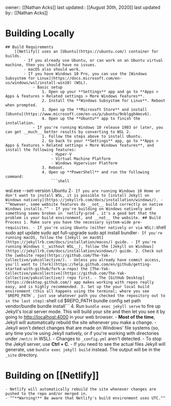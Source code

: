 owner:: [[Nathan Acks]]
last updated:: [[August 30th, 2020]]
last updated by:: [[Nathan Acks]]
# Building Locally
    ## Build Requirements
        [[Netlify]] uses an [Ubuntu](https://ubuntu.com/) container for builds.
            - If you already use Ubuntu, or can work on an Ubuntu virtual machine, then you should have no issues.
            - macOS also should work.
            - If you have Windows 10 Pro, you can use the [Windows Subsystem for Linux](https://docs.microsoft.com/en-us/windows/wsl/install-win10) (WSL).
                - Basic setup
                    1. Open up your **Settings** app and go to **Apps > Apps & features > Related settings > More Windows features**.
                    2. Install the **Windows Subsystem for Linux**. Reboot when prompted.
                    3. Open up the **Microsoft Store** and install [Ubuntu](https://www.microsoft.com/en-us/p/ubuntu/9nblggh4msv6).
                    4. Open up the **Ubuntu** app to finish the installation.
                - If you're running Windows 10 release 1903 or later, you can get __much__ better results by converting to WSL 2.
                    1. Follow the steps above to install Ubuntu.
                    2. Go back to your **Settings** app, go to **Apps > Apps & features > Related settings > More Windows features**, and install the following features:
                        - Hyper-V
                        - Virtual Machine Platform
                        - Windows Hypervisor Platform
                    3. Reboot.
                    4. Open up **PowerShell** and run the following command:
                        ```shell
wsl.exe --set-version Ubuntu 2```
            - If you are running Windows 10 Home or don't want to install WSL, it is possible to [install Jekyll on Windows natively](https://jekyllrb.com/docs/installation/windows/).
                - ^^However, some website features do __not__ build correctly on native Windows installs.^^
                - If you're building on Windows natively and something seems broken in `netlify-prod`, it's a good bet that the problem is your build environment, and __not__ the website.
    ## Build Process
        1. Make sure you have the necessary system-wide pre-requisites.
            - If you're using Ubuntu (either natively or via WSL):
                ```shell
sudo apt update
sudo apt full-upgrade
sudo apt install bundler```
            - If you're running macOS, follow the [Jekyll on macOS](https://jekyllrb.com/docs/installation/macos/) guide.
            - If you're running Windows (__without WSL__), follow the [Jekyll on Windows](https://jekyllrb.com/docs/installation/windows/) guide.
        2. Check out the [website repo](https://github.com/The-Yak-Collective/yakcollective/).
            - Unless you already have commit access, you'll want to [fork](https://help.github.com/en/github/getting-started-with-github/fork-a-repo) the [The-Yak-Collective/yakcollective](https://github.com/The-Yak-Collective/yakcollective/) repo first.
            - The [GitHub Desktop](https://desktop.github.com/) app makes working with repos really easy, and is highly recommended.
        3. Set up the your local build environment (this all happens using the terminal; where you see `$REPO_PATH`, just use whatever path you checked the repository out to in the last step):
            ```shell
cd $REPO_PATH
bundle config set path vendor/bundle
bundle install```
        4. Run `bundle exec jekyll serve` to fire up Jekyll's local server mode. This will build your site and then let you see it by going to [http://localhost:4000](http://localhost:4000) in your web browser.
            - __Most of the time__, Jekyll will automatically rebuild the site whenever you make a change.
                - Jekyll won't detect changes that are made on Windows' file systems (so, any time you're using Jekyll natively, or if you're working with directories under `/mnt/c` in WSL).
                - Changes to `_config.yml` aren't detected.
            - To stop the Jekyll server, use **Ctrl + C**.
            - If you need to see the actual files Jekyll will generate, use `bundle exec jekyll build` instead. The output will be in the `_site` directory.
# Building on [[Netlify]]
    - Netlify will automatically rebuild the site whenever changes are pushed to the repo and/or merged in.
    - ^^**Warning!** Be aware that Netlify's build environment uses UTC.^^
